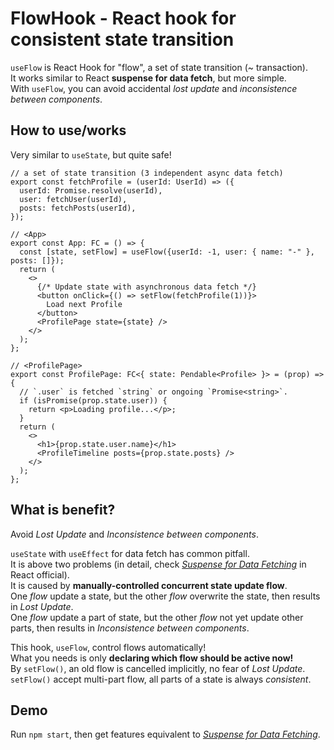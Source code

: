 # FlowHook - React hook for consistent state transition
`useFlow` is React Hook for "flow", a set of state transition (~ transaction).  
It works similar to React **suspense for data fetch**, but more simple.  
With `useFlow`, you can avoid accidental *lost update* and *inconsistence between components*.  

## How to use/works
Very similar to `useState`, but quite safe!  

```tsx
// a set of state transition (3 independent async data fetch)
export const fetchProfile = (userId: UserId) => ({
  userId: Promise.resolve(userId),
  user: fetchUser(userId),
  posts: fetchPosts(userId),
});

// <App>
export const App: FC = () => {
  const [state, setFlow] = useFlow({userId: -1, user: { name: "-" }, posts: []});
  return (
    <>
      {/* Update state with asynchronous data fetch */}
      <button onClick={() => setFlow(fetchProfile(1))}>
        Load next Profile
      </button>
      <ProfilePage state={state} />
    </>
  );
};

// <ProfilePage>
export const ProfilePage: FC<{ state: Pendable<Profile> }> = (prop) => {
  // `.user` is fetched `string` or ongoing `Promise<string>`.
  if (isPromise(prop.state.user)) {
    return <p>Loading profile...</p>;
  }
  return (
    <>
      <h1>{prop.state.user.name}</h1>
      <ProfileTimeline posts={prop.state.posts} />
    </>
  );
};
```

## What is benefit?
Avoid *Lost Update* and *Inconsistence between components*.  

`useState` with `useEffect` for data fetch has common pitfall.  
It is above two problems (in detail, check [*Suspense for Data Fetching*](https://reactjs.org/docs/concurrent-mode-suspense.html) in React official).  
It is caused by **manually-controlled concurrent state update flow**.  
One *flow* update a state, but the other *flow* overwrite the state, then results in *Lost Update*.  
One *flow* update a part of state, but the other *flow* not yet update other parts, then results in *Inconsistence between components*.  

This hook, `useFlow`, control flows automatically!  
What you needs is only **declaring which flow should be active now!**  
By `setFlow()`, an old flow is cancelled implicitly, no fear of *Lost Update*.  
`setFlow()` accept multi-part flow, all parts of a state is always *consistent*.  

## Demo
Run `npm start`, then get features equivalent to [*Suspense for Data Fetching*](https://reactjs.org/docs/concurrent-mode-suspense.html).  
